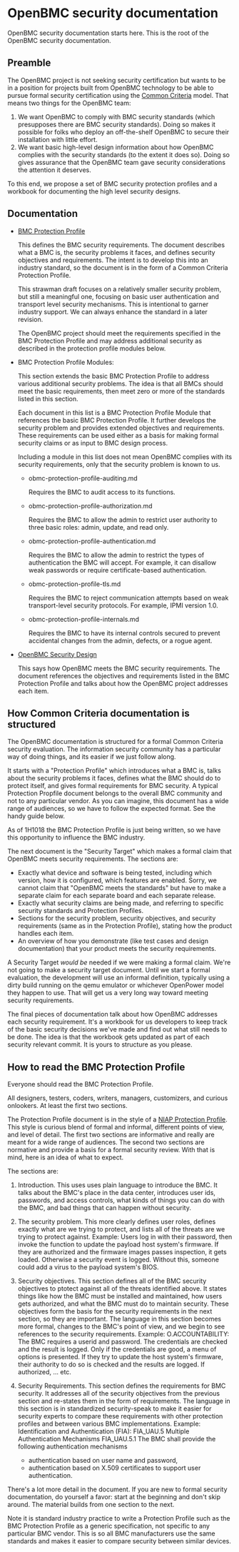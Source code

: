 # OpenBMC security documentation

OpenBMC security documentation starts here.
This is the root of the OpenBMC security documentation.

Preamble
--------

The OpenBMC project is not seeking security certification but
wants to be in a position for projects built from OpenBMC technology
to be able to pursue formal security certification using the
[Common Criteria](https://www.commoncriteriaportal.org) model.
That means two things for the OpenBMC team:
1. We want OpenBMC to comply with BMC security standards
   (which presupposes there are BMC security standards).
   Doing so makes it possible for folks who deploy an off-the-shelf
   OpenBMC to secure their installation with little effort.
2. We want basic high-level design information about
   how OpenBMC complies with the security standards
   (to the extent it does so).
   Doing so gives assurance that the OpenBMC team gave 
   security considerations the attention it deserves.
   
To this end, we propose a set of BMC security protection profiles
and a workbook for documenting the high level security designs.


Documentation
-------------

 - [BMC Protection Profile](obmc-protection-profile.md)

   This defines the BMC security requirements.
   The document describes what a BMC is,
   the security problems it faces,
   and defines security objectives and requirements.
   The intent is to develop this into an industry standard, so
   the document is in the form of a Common Criteria Protection Profile.

   This strawman draft focuses on a relatively smaller security problem,
   but still a meaningful one, focusing on basic user authentication
   and transport level security mechanisms.
   This is intentional to garner industry support.
   We can always enhance the standard in a later revision.

   The OpenBMC project should meet the requirements
   specified in the BMC Protection Profile and
   may address additional security as described in
   the protection profile modules below.

 - BMC Protection Profile Modules:

   This section extends the basic BMC Protection Profile
   to address various additional security problems.
   The idea is that all BMCs should meet the basic requirements, then
   meet zero or more of the standards listed in this section.

   Each document in this list is a BMC Protection Profile Module
   that references the basic BMC Protection Profile.
   It further develops the security problem and
   provides extended objectives and requirements.
   These requirements can be used either 
   as a basis for making formal security claims or 
   as input to BMC design process.

   Including a module in this list does not mean
   OpenBMC complies with its security requirements, 
   only that the security problem is known to us.

    + obmc-protection-profile-auditing.md

      Requires the BMC to audit access to its functions.

    + obmc-protection-profile-authorization.md

      Requires the BMC to allow the admin to restrict user authority
      to three basic roles: admin, update, and read only.

    + obmc-protection-profile-authentication.md

      Requires the BMC to allow the admin to restrict the types of 
      authentication the BMC will accept.  For example, it can
      disallow weak passwords or require certificate-based authentication.

    + obmc-protection-profile-tls.md

      Requires the BMC to reject communication attempts based on
      weak transport-level security protocols.
      For example, IPMI version 1.0.

    + obmc-protection-profile-internals.md

      Requires the BMC to have its internal controls secured to prevent
      accidental changes from the admin, defects, or a rogue agent.

 - [OpenBMC Security Design](obmc-security-design.md)

   This says how OpenBMC meets the BMC security requirements.
   The document references the objectives and requirements
   listed in the BMC Protection Profile and
   talks about how the OpenBMC project addresses each item.


How Common Criteria documentation is structured
-----------------------------------------------

The OpenBMC documentation is structured for
a formal Common Criteria security evaluation.
The information security community has a particular way of doing things,
and its easier if we just follow along.

It starts with a "Protection Profile" which
introduces what a BMC is,
talks about the security problems it faces,
defines what the BMC should do to protect itself, and
gives formal requirements for BMC security.
A typical Protection Propfile document
belongs to the overall BMC community and not to any particular vendor.
As you can imagine, this document has a wide range of audiences,
so we have to follow the expected format.
See the handy guide below.

As of 1H1018 the BMC Protection Profile is just being written,
so we have this opportunity to influence the BMC industry.

The next document is the "Security Target" which
makes a formal claim that OpenBMC meets security requirements.
The sections are:
 - Exactly what device and software is being tested, including
   which version, how it is configured,
   which features are enabled.
   Sorry, we cannot claim that "OpenBMC meets the standards"
   but have to make a separate claim
   for each separate board and each separate release.
 - Exactly what security claims are being made, and referring
   to specific security standards and Protection Profiles.
 - Sections for the security problem, security objectives, and
   security requirements (same as in the Protection Profile),
   stating how the product handles each item.
 - An overview of how you demonstrate
   (like test cases and design documentation)
   that your product meets the security requirements.

A Security Target *would be* needed if we were making a formal claim.
We're not going to make a security target document.
Until we start a formal evaluation,
the development will use an informal definition,
typically using a dirty build running on the qemu emulator
or whichever OpenPower model they happen to use.
That will get us a very long way toward meeting security requirements.

The final pieces of documentation talk about how OpenBMC
addresses each security requirement.
It's a workbook for us developers to keep track of
the basic security decisions we've made and
find out what still needs to be done.
The idea is that the workbook gets updated as part of
each security relevant commit.
It is yours to structure as you please.


How to read the BMC Protection Profile
--------------------------------------

Everyone should read the BMC Protection Profile.

All designers, testers, coders, writers, managers,
customizers, and curious onlookers.
At least the first two sections.

The Protection Profile document is in the style of a
[NIAP Protection Profile](https://www.niap-ccevs.org/Profile/PP.cfm).
This style is curious blend of
formal and informal, different points of view, and level of detail.
The first two sections are informative and
really are meant for a wide range of audiences.
The second two sections are normative and
provide a basis for a formal security review.
With that is mind, here is an idea of what to expect.

The sections are:

1. Introduction.
   This uses uses plain language to introduce the BMC.
   It talks about the BMC's place in the data center,
   introduces user ids, passwords, and access controls,
   what kinds of things you can do with the BMC,
   and bad things that can happen without security.

2. The security problem.
   This more clearly defines user roles,
   defines exactly what are we trying to protect, and
   lists all of the threats are we trying to protect against.
   Example:
     Users log in with their password, then invoke the function
     to update the payload host system's firmware.  If they are
     authorized and the firmware images passes inspection,
     it gets loaded.  Otherwise a security event is logged.
     Without this, someone could add a virus to the payload
     system's BIOS.

3. Security objectives.
   This section defines all of the BMC security objectives to 
   ptotect against all of the threats identified above.
   It states things like
   how the BMC must be installed and maintained,
   how users gets authorized, and
   what the BMC must do to maintain security.
   These objectives form the basis for the security requirements
   in the next section, so they are important.
   The language in this section becomes more formal,
   changes to the BMC's point of view,
   and we begin to see references to the security requirements.
   Example:
     O.ACCOUNTABILITY:
     The BMC requires a userid and password.
     The credentials are checked and the result is logged.
     Only if the credentials are good, a menu of options is
     presented.
     If they try to update the host system's
     firmware, their authority to do so is checked and the results
     are logged.  If authorized, ... etc.

4. Security Requirements.
   This section defines the requirements for BMC security.
   It addresses all of the security objectives from the previous section
   and re-states them in the form of requirements.
   The language in this section is in standardized security-speak
   to make it easier for security experts to
   compare these requirements with other protection profiles and
   between various BMC implementations.
   Example:
     Identification and Authentication (FIA):
     FIA_UAU.5 Multiple Authentication Mechanisms
     FIA_UAU.5.1
     The BMC shall provide the following authentication mechanisms
      - authentication based on user name and password,
      - authentication based on X.509 certificates
     to support user authentication.

There's a lot more detail in the document.
If you are new to formal security documentation,
do yourself a favor: start at the beginning and
don't skip around.
The material builds from one section to the next.

Note it is standard industry practice to write
a Protection Profile such as the
BMC Protection Profile as a generic specification,
not specific to any particular BMC vendor.
This is so all BMC manufacturers use the same standards and
makes it easier to compare security between similar devices.
